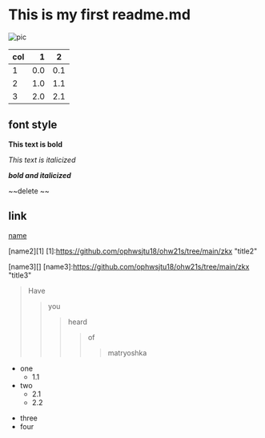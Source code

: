#  This is my first readme.md
![pic](https://w.wallhaven.cc/full/rd/wallhaven-rddgwm.jpg "Wallpaper")

| col | 1 | 2 |
| :-------- | --------:| :--: |
| 1 | 0.0 | 0.1 |
| 2 | 1.0 | 1.1 |
| 3 | 2.0 | 2.1 |

## font style

**This text is bold**

*This text is italicized*

___bold and italicized___

~~delete ~~
 
## link
[name](https://github.com/ophwsjtu18/ohw21s/tree/main/zkx "title")

[name2][1]
[1]:https://github.com/ophwsjtu18/ohw21s/tree/main/zkx "title2"

[name3][]
[name3]:https://github.com/ophwsjtu18/ohw21s/tree/main/zkx "title3"

> Have  
>>you  
>>>heard
>>>>of 
>>>>>matryoshka

* one
  * 1.1
* two
  * 2.1
  * 2.2
+ three
+ four
